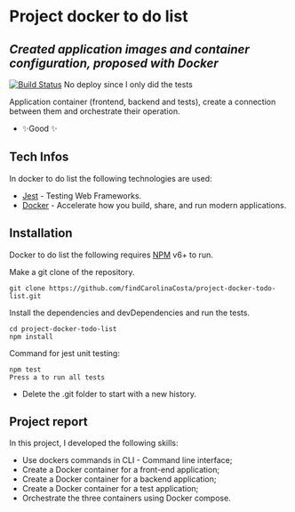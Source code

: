 # Project docker to do list
## _Created application images and container configuration, proposed with Docker_

[![Build Status](https://travis-ci.org/joemccann/dillinger.svg?branch=master)](https://github.com/findCarolinaCosta/project-docker-todo-list/tree/main) No deploy since I only did the tests

Application container (frontend, backend and tests), create a connection between them and orchestrate their operation.

- ✨Good ✨
## Tech Infos

In docker to do list the following technologies are used:

- [Jest](https://jestjs.io/es-ES/docs/testing-frameworks) - Testing Web Frameworks.
- [Docker](https://www.docker.com/) - Accelerate how you build, share, and run modern applications.

## Installation

Docker to do list the following requires [NPM](https://www.npmjs.com/) v6+ to run.

Make a git clone of the repository.
```
git clone https://github.com/findCarolinaCosta/project-docker-todo-list.git
```

Install the dependencies and devDependencies and run the tests.

```
cd project-docker-todo-list
npm install
```

Command for jest unit testing:
```
npm test
Press a to run all tests
```

- Delete the .git folder to start with a new history.

## Project report
In this project, I developed the following skills:

- Use dockers commands in CLI - Command line interface;
- Create a Docker container for a front-end application;
- Create a Docker container for a backend application;
- Create a Docker container for a test application;
- Orchestrate the three containers using Docker compose.
